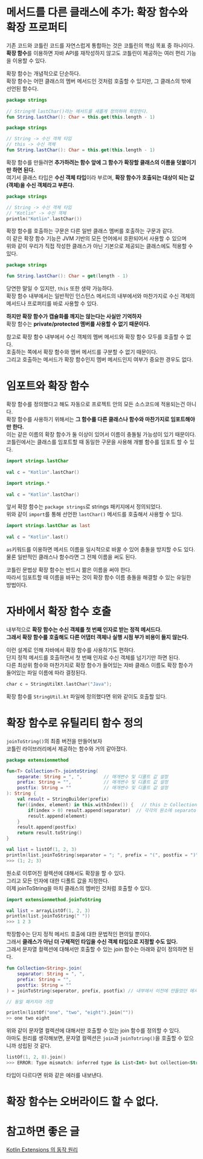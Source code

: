 메서드를 다른 클래스에 추가: 확장 함수와 확장 프로퍼티
====================================================
기존 코드와 코틀린 코드를 자연스럽게 통합하는 것은 코틀린의 핵심 목표 중 하나이다.       
**확장 함수**를 이용하면 자바 API를 재작성하지 않고도 코틀린이 제공하는 여러 편리 기능을 이용할 수 있다.     

확장 함수는 개념적으로 단순하다.   
확장 함수는 어떤 클래스의 멤버 메서드인 것처럼 호출할 수 있지만, 그 클래스의 밖에 선언된 함수다.    

```kt
package strings
   
// String에 lastChar()라는 메서드를 새롭게 정의하여 확장한다.     
fun String.lastChar(): Char = this.get(this.length - 1)     
```      
```kt
package strings

// String -> 수신 객체 타입
// this -> 수신 객체 
fun String.lastChar(): Char = this.get(this.length - 1)
```
확장 함수를 만들려면 **추가하려는 함수 앞에 그 함수가 확장할 클래스의 이름을 덧붙이기만 하면 된다.**           
여기서 클래스 타입은 **수신 객체 타입**이라 부르며, **확장 함수가 호출되는 대상이 되는 값(객체)을 수신 객체라고 부른다.**          

```kt
package strings

// String -> 수신 객체 타입
// "Kotlin" -> 수신 객체  
println("Kotlin".lastChar())
```
확장 함수를 호출하는 구문은 다른 일반 클래스 멤버를 호출하는 구문과 같다.            
이 같은 확장 함수 기능은 JVM 기반의 모든 언어에서 호환되어서 사용할 수 있으며    
위와 같이 우리가 직접 작성한 클래스가 아닌 기본으로 제공되는 클래스에도 적용할 수 있다.    
   
```kt
package strings

fun String.lastChar(): Char = get(length - 1)
```
당연한 말일 수 있지만, `this` 또한 생략 가능하다.       
확장 함수 내부에서는 일반적인 인스턴스 메서드의 내부에서와 마찬가지로 수신 객체의 메서드나 프로퍼티를 바로 사용할 수 있다.    
      
**하지만 확장 함수가 캡슐화를 깨지는 않는다는 사실만 기억하자**           
확장 함수는 **private/protected 멤버를 사용할 수 없기 때문이다.**                

참고로 확장 함수 내부에서 수신 객체의 멤버 메서드와 확장 함수 모두를 호출할 수 없다.      
호출하는 쪽에서 확장 함수와 멤버 메서드를 구분할 수 없기 때문이다.       
그리고 호출하는 메서드가 확장 함수인지 멤버 메서드인지 여부가 중요한 경우도 없다.    
  
# 임포트와 확장 함수      
확장 함수를 정의했다고 해도 자동으로 프로젝트 안의 모든 소스코드에 적용되는건 아니다.          
확장 함수를 사용하기 위해서는 **그 함수를 다른 클래스나 함수와 마찬가지로 임포트해야만 한다.**           
이는 같은 이름의 확장 함수가 둘 이상이 있어서 이름이 충돌될 가능성이 있기 때문이다.   
코틀린에서는 클래스를 임포트할 때 동일한 구문을 사용해 개별 함수를 임포트 할 수 있다.   

```kt
import strings.lastChar  
     
val c = "Kotlin".lastChar()    
```
```kt
import strings.*  
     
val c = "Kotlin".lastChar()    
```
앞서 확장 함수는 `package strings`로 strings 패키지에서 정의되었다.           
위와 같이 `import`를 통해 선언한 `lastChar()` 메서드를 호출해서 사용할 수 있다.          
       
```kt
import strings.lastChar as last 
     
val c = "Kotlin".last()    
```
`as`키워드를 이용하면 메서드 이름을 일시적으로 바꿀 수 있어 충돌을 방지할 수도 있다.       
물론 일반적인 클래스나 함수라면 그 전체 이름을 써도 된다.        
         
코틀린 문법상 확장 함수는 반드시 짦은 이름을 써야 한다.        
따라서 임포트할 때 이름을 바꾸는 것이 확장 함수 이름 충돌을 해결할 수 있는 유일한 방법이다.     
                         
# 자바에서 확장 함수 호출                            
내부적으로 **확장 함수는 수신 객체를 첫 번째 인자로 받는 정적 메서드다.**                       
**그래서 확장 함수를 호출해도 다른 어댑터 객체나 실행 시점 부가 비용이 들지 않는다.**            
                          
이런 설계로 인해 자바에서 확장 함수를 사용하기도 편하다.                    
단지 정적 메서드를 호출하면서 첫 번째 인자로 수신 객체를 넘기기만 하면 된다.               
다른 최상위 함수와 마찬가지로 확장 함수가 들어있는 자바 클래스 이름도 확장 함수가 들어있는 파일 이름에 따라 결정된다.     

```kt
char c = StringUtilKt.lastChar("Java");
```
확장 함수를 `StringUtil.kt` 파일에 정의했다면 위와 같이도 호출할 있다.       

# 확장 함수로 유틸리티 함수 정의  
`joinToString()`의 최종 버전을 만들어보자      
코틀린 라이브러리에서 제공하는 함수와 거의 같아졌다.    
    
```kt
package extensionmethod

fun<T> Collection<T>.jointoString(
    separate: String = ", ",        // 매개변수 및 디폴트 값 설정
    prefix: String = "",            // 매개변수 및 디폴트 값 설정 
    postfix: String = ""            // 매개변수 및 디폴트 값 설정 
): String {
    val result = StringBuilder(prefix)
    for((index, element) in this.withIndex()) {   // this 는 Collection<T>를 의미   
        if(index > 0) result.append(separator)  // 각각의 원소에 separator 등록 
        result.append(element)
    }
    result.append(postfix)
    return result.toString()
}
```
```kt
val list = listOf(1, 2, 3)
println(list.joinToString(separator = "; ", prefix = "(", postfix = ")")
>>> (1; 2; 3)
```
원소로 이루어진 컬렉션에 대해서도 확장을 할 수 있다.    
그리고 모든 인자에 대한 디폴트 값을 지정한다.   
이제 joinToString을 마치 클래스의 멤버인 것처럼 호출할 수 있다.    

```kt
import extensionmethod.joinToString

val list = arrayListOf(1, 2, 3)
println(list.joinToString(" "))
>>> 1 2 3
```
학장함수는 단지 정적 메서드 호출에 대한 문법적인 편의일 뿐이다.      
그래서 **클래스가 아닌 더 구체적인 타입을 수신 객체 타입으로 지정할 수도 있다.**          
그래서 문자열 컬렉션에 대해서만 호출할 수 있는 join 함수는 아래와 같이 정의하면 된다.   

```kt
fun Collection<String>.join(
    separator: String = ", ",
    prefix: String = "",
    postfix: String = ""
) = joinToString(seperator, prefix, psotfix) // 내부에서 이전에 만들었던 메서드 호출하고 반환한다는 뜻  
```
```kt
// 동일 패키지라 가정 

println(listOf("one", "two", "eight").join(""))
>> one two eight
```
위와 같이 문자열 컬렉션에 대해서만 호출할 수 있는 join 함수를 정의할 수 있다.         
아마도 원리를 생각해보면, 문자열 컬렉션은 `join`과 `joinTotring()`을 호출할 수 있으니까 성립된 것 같다.    

```kt
listOf(1, 2, 8).join()
>>> ERROR: Type mismatch: inferred type is List<Int> but collection<String>
```
타입이 다르다면 위와 같은 에러를 내보낸다.   

# 확장 함수는 오버라이드 할 수 없다.   




    
# 참고하면 좋은 글 
[Kotlin Extensions 의 동작 원리](https://medium.com/@joongwon/kotlin-kotlin-extensions-%EC%9D%98-%EB%8F%99%EC%9E%91-%EC%9B%90%EB%A6%AC-ea1759b8d556)







